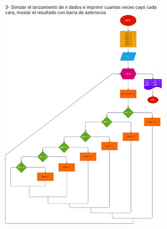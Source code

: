 3- Simular el lanzamiento de n dados e imprimir cuantas veces cayó cada cara, mostar el resultado con barra de asteriscos 
![Diagrama de flujo](ejercicio3.png "Diagrama de flujo")